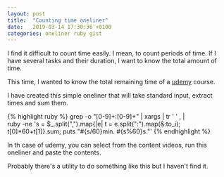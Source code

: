 ```yaml
---
layout: post
title:  "Counting time oneliner"
date:   2019-03-14 17:30:36 +0100
categories: oneliner ruby gist
---
```

I find it difficult to count time easily. I mean, to count periods of time.
If I have several tasks and their duration, I want to know the total amount of time.

This time, I wanted to know the total remaining time of a [udemy](https://www.udemy.com) course.

I have created this simple oneliner that will take standard input, extract times and sum them.

{% highlight ruby %}
grep -o "[0-9]\+:[0-9]\+" | xargs | tr ' ' , | \
ruby -ne 's = $_.split(",").map{|e| t = e.split(":").map(&:to_i); t[0]*60+t[1]}.sum; puts "#{s/60}min. #{s%60}s."'
{% endhighlight %}

In th case of udemy, you can select from the content videos, run this oneliner and paste the contents.

Probably there's a utility to do something like this but I haven't find it.
